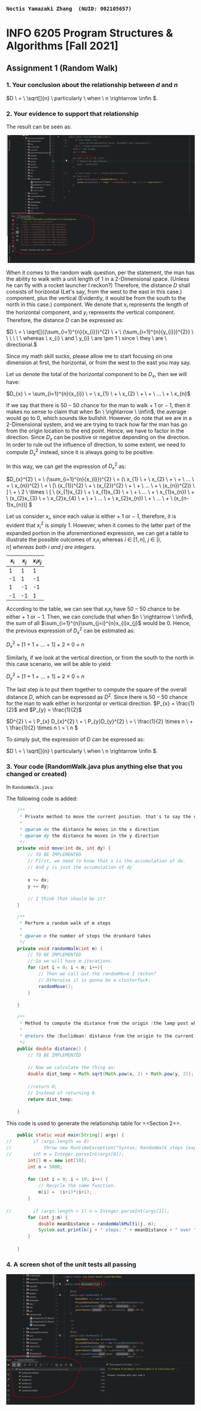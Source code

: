### `Noctis Yamazaki Zhang  (NUID: 002105657)          `

# INFO 6205 Program Structures & Algorithms [Fall 2021]

## Assignment 1 (Random Walk)

### 1. Your **conclusion** about the relationship between $d$ and $n$

$D \ = \ \sqrt[]{n} \ particularly \ when \ n \rightarrow \infin $.

### 2. Your **evidence** to support that relationship

 The result can be seen as:

![ResultTable](ResultTable.PNG)

When it comes to the random walk question, per the statement, the man has the ability to walk with a unit length of 1 in a 2-Dimensional space. (Unless he can fly with a rocket launcher I reckon?) Therefore, the distance $D$ shall consists of horizontal (Let's say, from the west to the east in this case.) component, plus the vertical (Evidently, it would be from the south to the north in this case.) component. We denote that $x_{i}$ represents the length of the horizontal component, and $y_{i}$ represents the vertical component.  Therefore, the distance $D$ can be expressed as:

$D \ = \ \sqrt[]{(\sum_{i=1}^{n}{x_{i}})^{2} \ + \ (\sum_{i=1}^{n}{y_{i}})^{2}} \ \ \ \ \ \ whereas \ x_{i} \ and \ y_{i} \ are \pm 1 \ since \ they \ are \ directional.$

Since my math skill sucks, please allow me to start focusing on one dimension at first, the horizontal, or from the west to the east you may say.

Let us denote the total of the horizontal component to be $D_{x}$, then we will have:

$D_{x} \ = \sum_{i=1}^{n}{x_{i}} \ = \ x_{1} \ + \ x_{2} \ + \ + \ ... \ + \ x_{n}$

If we say that there is $50-50$ chance for the man to walk $+ \ 1$ or $- \ 1$, then it makes no sense to claim that when $n \ \rightarrow \ \infin$, the average would go to $0$, which sounds like bullshit. However, do note that we are in a 2-Dimensional system, and we are trying to track how far the man has go from the origin location to the end point. Hence, we have to factor in the direction. Since $D_{x}$ can be positive or negative depending on the direction. In order to rule out the influence of direction, to some extent, we need to compute $D_{x}^{2}$ instead, since it is always going to be positive.

In this way, we can get the expression of  $D_{x}^{2}$ as:

$D_{x}^{2} \ = \ (\sum_{i=1}^{n}{x_{i}})^{2} \ = (\ x_{1} \ + \ x_{2} \ + \ + \ ... \ + \ x_{n})^{2} \\ = \ [\ (x_{1})^{2} \ + \ (x_{2})^{2} \ + \ + \ ... \ + \ (x_{n})^{2}) \ ] \ + \ 2 \ \times \ [ \ (x_{1}x_{2} \ + \ x_{1}x_{3} \ + \ + \ ... \ + \ x_{1}x_{n}) \ + \\ (x_{2}x_{3} \ + \ x_{2}x_{4} \ + \ + \ ... \ + \ x_{2}x_{n}) \ + \ ... \ + \ (x_{n-1}x_{n})] $

Let us consider $x_{i}$, since each value is either $+ \ 1$ or $- \ 1$, therefore, it is evident that $x_{i}^{2}$ is simply $1$. However, when it comes to the latter part of the expanded portion in the aforementioned expression, we can get a table to illustrate the possible outcomes of ${x_{i}x_{j}}$ whereas $i \ \in \ [1,n] , \ j \ \in \ [i,n] \ whereas \ both \ i \ and \ j \ are \ integers.$ 

| $x_{i}$ | $x_{j}$ | $x_{i}x_{j}$ |
| ------- | ------- | ------------ |
| 1       | 1       | 1            |
| -1      | 1       | -1           |
| 1       | -1      | -1           |
| -1      | -1      | 1            |

According to the table, we can see that $x_{i}x_{j}$ have $50-50$ chance to be either $+ \ 1$ or $- \ 1$. Then, we can conclude that when  $n \ \rightarrow \ \infin$, the sum of all $\sum_{i=1}^{n}\sum_{j=i}^{n}x_{i}x_{j}$ would be $0$. Hence, the previous expression of $D_{x}^{2}$ can be estimated as:

$D_{x}^{2} \ = \ [1 \ + \ 1 \ + \ ... \ + \ 1] \ + \ 2 \ \times \ 0 \ = \ n$

Similarly, if we look at the vertical direction, or from the south to the north in this case scenario, we will be able to yield:

$D_{y}^{2} \ = \ [1 \ + \ 1 \ + \ ... \ + \ 1] \ + \ 2 \ \times \ 0 \ = \ n$

The last step is to put them together to compute the square of the overall distance $D$, which can be expressed as $D^{2}$. Since there is $50-50$ chance for the man to walk either in horizontal or vertical direction. $P_{x} = \frac{1}{2}$ and $P_{y} = \frac{1}{2}$ 

$D^{2} \ = \ P_{x} D_{x}^{2} \ + \ P_{y}D_{y}^{2} \ = \ \frac{1}{2} \times n \ + \ \frac{1}{2} \times n \ = \ n $

To simply put, the expression of $D$ can be expressed as:

$D \ = \ \sqrt[]{n} \ particularly \ when \ n \rightarrow \infin $.

### 3. Your **code** (RandomWalk.java plus anything else that you changed or created)

In `RandomWalk.java`:

The following code is added:

```java
    /**
     * Private method to move the current position, that's to say the drunkard moves
     *
     * @param dx the distance he moves in the x direction
     * @param dy the distance he moves in the y direction
     */
    private void move(int dx, int dy) {
        // TO BE IMPLEMENTED
        // First, we need to know that x is the accumulation of dx.
        // And y is just the accumulation of dy

        x += dx;
        y += dy;

        // I think that should be it?
    }
```



```java
    /**
     * Perform a random walk of m steps
     *
     * @param m the number of steps the drunkard takes
     */
    private void randomWalk(int m) {
        // TO BE IMPLEMENTED
        // So we will have m iterations.
        for (int i = 0; i < m; i++){
            // Then we call out the randomMove I reckon?
            // Otherwise it is gonna be a clusterfuck.
            randomMove();
        }

    }
```



```java
    /**
     * Method to compute the distance from the origin (the lamp-post where the drunkard starts) to his current position.
     *
     * @return the (Euclidean) distance from the origin to the current position.
     */
    public double distance() {
        // TO BE IMPLEMENTED

        // Now we calculate the thing as:
        double dist_temp = Math.sqrt(Math.pow(x, 2) + Math.pow(y, 2));

        //return 0;
        // Instead of returning 0.
        return dist_temp;

    }
```

This code is used to generate the relationship table for ==Section 2==.

```java
    public static void main(String[] args) {
//        if (args.length == 0)
//            throw new RuntimeException("Syntax: RandomWalk steps [experiments]");
//        int m = Integer.parseInt(args[0]);
        int[] m = new int[10];
        int n = 5000;

        for (int i = 0; i < 10; i++) {
            // Recycle the same function.
            m[i] =  (i+1)*(i+1);
        }

//        if (args.length > 1) n = Integer.parseInt(args[1]);
        for (int j:m) {
            double meanDistance = randomWalkMulti(j, n);
            System.out.println(j + " steps: " + meanDistance + " over " + n + " experiments");
        }

    }
```

### 4. A screen shot of the unit tests all passing

![UnitTest](UnitTest.PNG)

